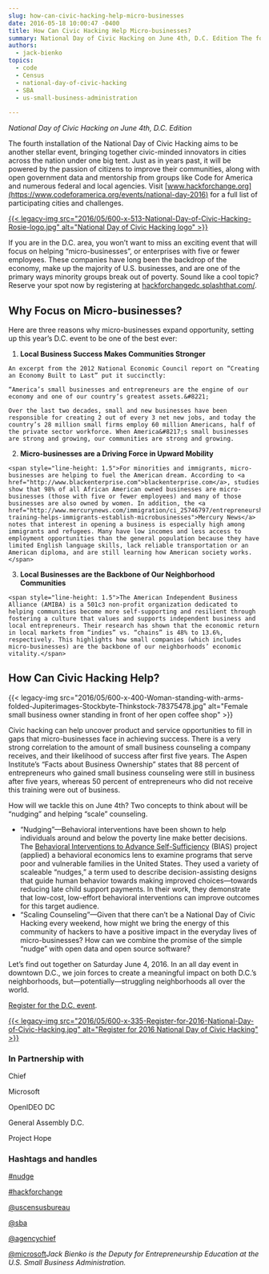 ```yaml
---
slug: how-can-civic-hacking-help-micro-businesses
date: 2016-05-18 10:00:47 -0400
title: How Can Civic Hacking Help Micro-businesses?
summary: National Day of Civic Hacking on June 4th, D.C. Edition The fourth installation of the National Day of Civic Hacking aims to be another stellar event, bringing together civic-minded innovators in cities across the nation under one big tent. Just as in years past, it will be powered by the passion of citizens to improve
authors:
  - jack-bienko
topics:
  - code
  - Census
  - national-day-of-civic-hacking
  - SBA
  - us-small-business-administration
  
---
```


_National Day of Civic Hacking on June 4th, D.C. Edition_

The fourth installation of the National Day of Civic Hacking aims to be another stellar event, bringing together civic-minded innovators in cities across the nation under one big tent. Just as in years past, it will be powered by the passion of citizens to improve their communities, along with open government data and mentorship from groups like Code for America and numerous federal and local agencies. Visit [www.hackforchange.org](https://www.codeforamerica.org/events/national-day-2016) for a full list of participating cities and challenges.

[{{< legacy-img src="2016/05/600-x-513-National-Day-of-Civic-Hacking-Rosie-logo.jpg" alt="National Day of Civic Hacking logo" >}}](https://www.codeforamerica.org/events/national-day-2016)

If you are in the D.C. area, you won’t want to miss an exciting event that will focus on helping “micro-businesses”, or enterprises with five or fewer employees. These companies have long been the backdrop of the economy, make up the majority of U.S. businesses, and are one of the primary ways minority groups break out of poverty. Sound like a cool topic? Reserve your spot now by registering at [hackforchangedc.splashthat.com/](https://hackforchangedc.splashthat.com/).

## Why Focus on Micro-businesses?

Here are three reasons why micro-businesses expand opportunity, setting up this year’s D.C. event to be one of the best ever:

  1. **Local Business Success Makes Communities Stronger**
  
    An excerpt from the 2012 National Economic Council report on “Creating an Economy Built to Last” put it succinctly:
  
    “America’s small businesses and entrepreneurs are the engine of our economy and one of our country’s greatest assets.&#8221;
  
    Over the last two decades, small and new businesses have been responsible for creating 2 out of every 3 net new jobs, and today the country’s 28 million small firms employ 60 million Americans, half of the private sector workforce. When America&#8217;s small businesses are strong and growing, our communities are strong and growing.
  2. **Micro-businesses are a Driving Force in Upward Mobility**
  
    <span style="line-height: 1.5">For minorities and immigrants, micro-businesses are helping to fuel the American dream. According to <a href="http://www.blackenterprise.com">blackenterprise.com</a>, studies show that 98% of all African American owned businesses are micro-businesses (those with five or fewer employees) and many of those businesses are also owned by women. In addition, the <a href="http://www.mercurynews.com/immigration/ci_25746797/entrepreneurship-training-helps-immigrants-establish-microbusinesses">Mercury News</a> notes that interest in opening a business is especially high among immigrants and refugees. Many have low incomes and less access to employment opportunities than the general population because they have limited English language skills, lack reliable transportation or an American diploma, and are still learning how American society works.</span>
  3. **Local Businesses are the Backbone of Our Neighborhood Communities**
  
    <span style="line-height: 1.5">The American Independent Business Alliance (AMIBA) is a 501c3 non-profit organization dedicated to helping communities become more self-supporting and resilient through fostering a culture that values and supports independent business and local entrepreneurs. Their research has shown that the economic return in local markets from “indies” vs. “chains” is 48% to 13.6%, respectively. This highlights how small companies (which includes micro-businesses) are the backbone of our neighborhoods’ economic vitality.</span>

## How Can Civic Hacking Help?

{{< legacy-img src="2016/05/600-x-400-Woman-standing-with-arms-folded-Jupiterimages-Stockbyte-Thinkstock-78375478.jpg" alt="Female small business owner standing in front of her open coffee shop" >}}

Civic hacking can help uncover product and service opportunities to fill in gaps that micro-businesses face in achieving success. There is a very strong correlation to the amount of small business counseling a company receives, and their likelihood of success after first five years. The Aspen Institute’s “Facts about Business Ownership” states that 88 percent of entrepreneurs who gained small business counseling were still in business after five years, whereas 50 percent of entrepreneurs who did not receive this training were out of business.

How will we tackle this on June 4th? Two concepts to think about will be “nudging” and helping “scale” counseling.

  * “Nudging”—Behavioral interventions have been shown to help individuals around and below the poverty line make better decisions. The [Behavioral Interventions to Advance Self-Sufficiency](http://www.acf.hhs.gov/programs/opre/research/project/behavioral-interventions-to-advance-self-sufficiency) (BIAS) project (applied) a behavioral economics lens to examine programs that serve poor and vulnerable families in the United States. They used a variety of scaleable “nudges,” a term used to describe decision-assisting designs that guide human behavior towards making improved choices—towards reducing late child support payments. In their work, they demonstrate that low-cost, low-effort behavioral interventions can improve outcomes for this target audience.
  * “Scaling Counseling”—Given that there can’t be a National Day of Civic Hacking every weekend, how might we bring the energy of this community of hackers to have a positive impact in the everyday lives of micro-businesses? How can we combine the promise of the simple “nudge” with open data and open source software?

Let’s find out together on Saturday June 4, 2016. In an all day event in downtown D.C., we join forces to create a meaningful impact on both D.C.’s neighborhoods, but—potentially—struggling neighborhoods all over the world.

[Register for the D.C. event](https://hackforchangedc.splashthat.com/).

[{{< legacy-img src="2016/05/600-x-335-Register-for-2016-National-Day-of-Civic-Hacking.jpg" alt="Register for 2016 National Day of Civic Hacking" >}}](https://hackforchangedc.splashthat.com/)

### In Partnership with

Chief
  
Microsoft
  
OpenIDEO DC
  
General Assembly D.C.
  
Project Hope

### Hashtags and handles

[#nudge](https://twitter.com/hashtag/nudge?src=hash)
  
[#hackforchange](https://twitter.com/hashtag/hackforchange?src=hash)
  
[@uscensusbureau](https://twitter.com/uscensusbureau)
  
[@sba](https://twitter.com/SBAgov)
  
[@agencychief](https://twitter.com/agencychief)
  
[@microsoft](https://twitter.com/microsoft)_Jack Bienko is the Deputy for Entrepreneurship Education at the U.S. Small Business Administration._